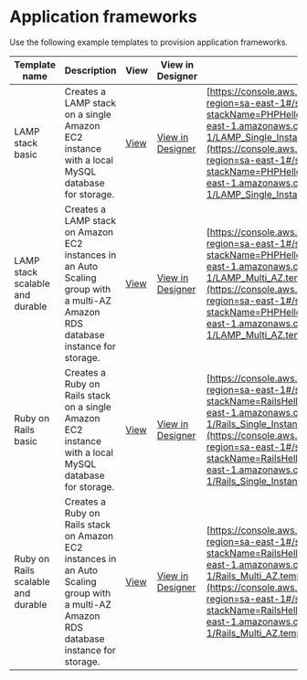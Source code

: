# Application frameworks<a name="sample-templates-appframeworks-sa-east-1"></a>

Use the following example templates to provision application frameworks\.

| Template name                      | Description                                                                                                                                | View                                                                                                         | View in Designer                                                                                                                                                                                                  | Launch                                                                                                                                                                                                                                                                                                                                                                                                                                                               |
| ---------------------------------- | ------------------------------------------------------------------------------------------------------------------------------------------ | ------------------------------------------------------------------------------------------------------------ | ----------------------------------------------------------------------------------------------------------------------------------------------------------------------------------------------------------------- | -------------------------------------------------------------------------------------------------------------------------------------------------------------------------------------------------------------------------------------------------------------------------------------------------------------------------------------------------------------------------------------------------------------------------------------------------------------------- |
| LAMP stack basic                   | Creates a LAMP stack on a single Amazon EC2 instance with a local MySQL database for storage\.                                             | [View](https://s3.sa-east-1.amazonaws.com/cloudformation-templates-sa-east-1/LAMP_Single_Instance.template)  | [View in Designer](https://console.aws.amazon.com/cloudformation/designer/home?region=sa-east-1&templateURL=https://s3.sa-east-1.amazonaws.com/cloudformation-templates-sa-east-1/LAMP_Single_Instance.template)  | [https://console.aws.amazon.com/cloudformation/home?region=sa-east-1#/stacks/new?stackName=PHPHelloWorldSample&templateURL=https://s3.sa-east-1.amazonaws.com/cloudformation-templates-sa-east-1/LAMP_Single_Instance.template](https://console.aws.amazon.com/cloudformation/home?region=sa-east-1#/stacks/new?stackName=PHPHelloWorldSample&templateURL=https://s3.sa-east-1.amazonaws.com/cloudformation-templates-sa-east-1/LAMP_Single_Instance.template)       |
| LAMP stack scalable and durable    | Creates a LAMP stack on Amazon EC2 instances in an Auto Scaling group with a multi\-AZ Amazon RDS database instance for storage\.          | [View](https://s3.sa-east-1.amazonaws.com/cloudformation-templates-sa-east-1/LAMP_Multi_AZ.template)         | [View in Designer](https://console.aws.amazon.com/cloudformation/designer/home?region=sa-east-1&templateURL=https://s3.sa-east-1.amazonaws.com/cloudformation-templates-sa-east-1/LAMP_Multi_AZ.template)         | [https://console.aws.amazon.com/cloudformation/home?region=sa-east-1#/stacks/new?stackName=PHPHelloWorldSample&templateURL=https://s3.sa-east-1.amazonaws.com/cloudformation-templates-sa-east-1/LAMP_Multi_AZ.template](https://console.aws.amazon.com/cloudformation/home?region=sa-east-1#/stacks/new?stackName=PHPHelloWorldSample&templateURL=https://s3.sa-east-1.amazonaws.com/cloudformation-templates-sa-east-1/LAMP_Multi_AZ.template)                     |
| Ruby on Rails basic                | Creates a Ruby on Rails stack on a single Amazon EC2 instance with a local MySQL database for storage\.                                    | [View](https://s3.sa-east-1.amazonaws.com/cloudformation-templates-sa-east-1/Rails_Single_Instance.template) | [View in Designer](https://console.aws.amazon.com/cloudformation/designer/home?region=sa-east-1&templateURL=https://s3.sa-east-1.amazonaws.com/cloudformation-templates-sa-east-1/Rails_Single_Instance.template) | [https://console.aws.amazon.com/cloudformation/home?region=sa-east-1#/stacks/new?stackName=RailsHelloWorldSample&templateURL=https://s3.sa-east-1.amazonaws.com/cloudformation-templates-sa-east-1/Rails_Single_Instance.template](https://console.aws.amazon.com/cloudformation/home?region=sa-east-1#/stacks/new?stackName=RailsHelloWorldSample&templateURL=https://s3.sa-east-1.amazonaws.com/cloudformation-templates-sa-east-1/Rails_Single_Instance.template) |
| Ruby on Rails scalable and durable | Creates a Ruby on Rails stack on Amazon EC2 instances in an Auto Scaling group with a multi\-AZ Amazon RDS database instance for storage\. | [View](https://s3.sa-east-1.amazonaws.com/cloudformation-templates-sa-east-1/Rails_Multi_AZ.template)        | [View in Designer](https://console.aws.amazon.com/cloudformation/designer/home?region=sa-east-1&templateURL=https://s3.sa-east-1.amazonaws.com/cloudformation-templates-sa-east-1/Rails_Multi_AZ.template)        | [https://console.aws.amazon.com/cloudformation/home?region=sa-east-1#/stacks/new?stackName=RailsHelloWorldSample&templateURL=https://s3.sa-east-1.amazonaws.com/cloudformation-templates-sa-east-1/Rails_Multi_AZ.template](https://console.aws.amazon.com/cloudformation/home?region=sa-east-1#/stacks/new?stackName=RailsHelloWorldSample&templateURL=https://s3.sa-east-1.amazonaws.com/cloudformation-templates-sa-east-1/Rails_Multi_AZ.template)               |
